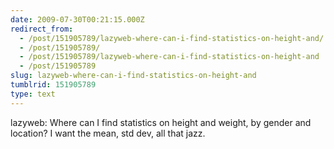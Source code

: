 ```yaml
---
date: 2009-07-30T00:21:15.000Z
redirect_from:
  - /post/151905789/lazyweb-where-can-i-find-statistics-on-height-and/
  - /post/151905789/
  - /post/151905789/lazyweb-where-can-i-find-statistics-on-height-and
  - /post/151905789
slug: lazyweb-where-can-i-find-statistics-on-height-and
tumblrid: 151905789
type: text
---
```

<p>lazyweb: Where can I find statistics on height and weight, by gender and location? I want the mean, std dev, all that jazz.</p>
